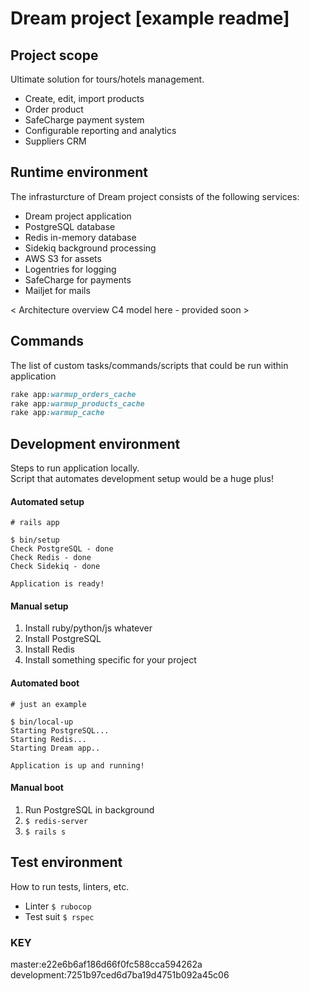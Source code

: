 # Dream project [example readme]

## Project scope

Ultimate solution for tours/hotels management.  

- Create, edit, import products
- Order product
- SafeCharge payment system
- Configurable reporting and analytics
- Suppliers CRM

## Runtime environment

The infrasturcture of Dream project consists of the following services:

- Dream project application
- PostgreSQL database
- Redis in-memory database
- Sidekiq background processing
- AWS S3 for assets
- Logentries for logging
- SafeCharge for payments 
- Mailjet for mails

< Architecture overview C4 model here - provided soon >

## Commands

The list of custom tasks/commands/scripts that could be run within application 

```ruby
rake app:warmup_orders_cache
rake app:warmup_products_cache
rake app:warmup_cache
```

## Development environment

Steps to run application locally.  
Script that automates development setup would be a huge plus!

#### Automated setup

```
# rails app

$ bin/setup
Check PostgreSQL - done 
Check Redis - done 
Check Sidekiq - done 

Application is ready!
```

#### Manual setup

1. Install ruby/python/js whatever
1. Install PostgreSQL
1. Install Redis
1. Install something specific for your project

#### Automated boot

```
# just an example

$ bin/local-up
Starting PostgreSQL...
Starting Redis...
Starting Dream app..

Application is up and running!

```

#### Manual boot

1. Run PostgreSQL in background
1. `$ redis-server`
1. `$ rails s`


## Test environment

How to run tests, linters, etc.

- Linter `$ rubocop`
- Test suit `$ rspec`

### KEY
master:e22e6b6af186d66f0fc588cca594262a
development:7251b97ced6d7ba19d4751b092a45c06
